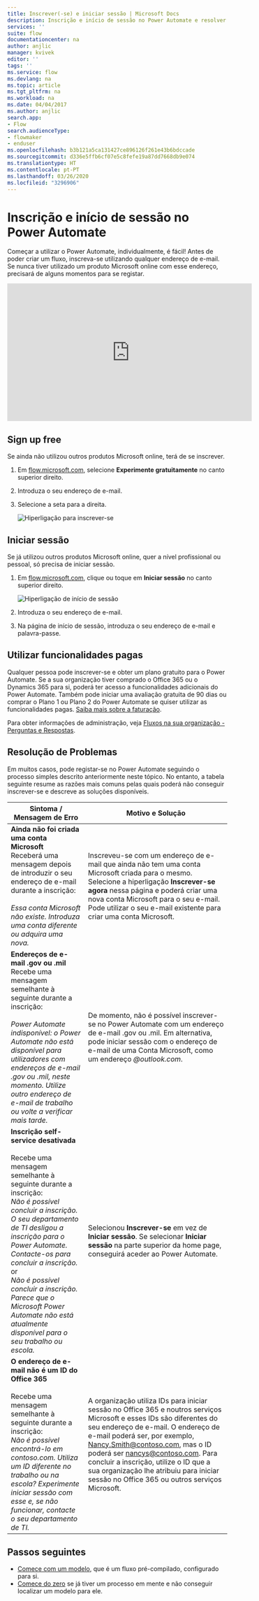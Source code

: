 ```yaml
---
title: Inscrever(-se) e iniciar sessão | Microsoft Docs
description: Inscrição e início de sessão no Power Automate e resolver problemas com este processo.
services: ''
suite: flow
documentationcenter: na
author: anjlic
manager: kvivek
editor: ''
tags: ''
ms.service: flow
ms.devlang: na
ms.topic: article
ms.tgt_pltfrm: na
ms.workload: na
ms.date: 04/04/2017
ms.author: anjlic
search.app:
- Flow
search.audienceType:
- flowmaker
- enduser
ms.openlocfilehash: b3b121a5ca131427ce896126f261e43b6bdccade
ms.sourcegitcommit: d336e5ffb6cf07e5c8fefe19a87dd7668db9e074
ms.translationtype: HT
ms.contentlocale: pt-PT
ms.lasthandoff: 03/26/2020
ms.locfileid: "3296906"
---
```

# <a name="sign-up-and-sign-in-for-power-automate"></a>Inscrição e início de sessão no Power Automate


Começar a utilizar o Power Automate, individualmente, é fácil! Antes de poder criar um fluxo, inscreva-se utilizando qualquer endereço de e-mail. Se nunca tiver utilizado um produto Microsoft online com esse endereço, precisará de alguns momentos para se registar.

<iframe width="560" height="315" src="https://www.youtube.com/embed/cRkmSZrctLc?list=PL8nfc9haGeb55I9wL9QnWyHp3ctU2_ThF" frameborder="0" allowfullscreen></iframe>

## <a name="sign-up-free"></a>Sign up free
Se ainda não utilizou outros produtos Microsoft online, terá de se inscrever.

1. Em [flow.microsoft.com](https://flow.microsoft.com), selecione **Experimente gratuitamente** no canto superior direito.
2. Introduza o seu endereço de e-mail.
3. Selecione a seta para a direita.

    ![Hiperligação para inscrever-se](./media/sign-up-sign-in/signup.png)

## <a name="sign-in"></a>Iniciar sessão
Se já utilizou outros produtos Microsoft online, quer a nível profissional ou pessoal, só precisa de iniciar sessão.

1. Em [flow.microsoft.com](https://flow.microsoft.com), clique ou toque em **Iniciar sessão** no canto superior direito.

    ![Hiperligação de início de sessão](./media/sign-up-sign-in/signin.png)
2. Introduza o seu endereço de e-mail.
3. Na página de início de sessão, introduza o seu endereço de e-mail e palavra-passe.

## <a name="using-paid-features"></a>Utilizar funcionalidades pagas
Qualquer pessoa pode inscrever-se e obter um plano gratuito para o Power Automate. Se a sua organização tiver comprado o Office 365 ou o Dynamics 365 para si, poderá ter acesso a funcionalidades adicionais do Power Automate. Também pode iniciar uma avaliação gratuita de 90 dias ou comprar o Plano 1 ou Plano 2 do Power Automate se quiser utilizar as funcionalidades pagas. [Saiba mais sobre a faturação](billing-questions.md).

Para obter informações de administração, veja [Fluxos na sua organização - Perguntas e Respostas](organization-q-and-a.md).

## <a name="troubleshooting"></a>Resolução de Problemas
Em muitos casos, pode registar-se no Power Automate seguindo o processo simples descrito anteriormente neste tópico. No entanto, a tabela seguinte resume as razões mais comuns pelas quais poderá não conseguir inscrever-se e descreve as soluções disponíveis.


|                                                                                                                                                                                       Sintoma / Mensagem de Erro                                                                                                                                                                                        |                                                                                                                                                                              Motivo e Solução                                                                                                                                                                              |
|------------------------------------------------------------------------------------------------------------------------------------------------------------------------------------------------------------------------------------------------------------------------------------------------------------------------------------------------------------------------------------------------------|--------------------------------------------------------------------------------------------------------------------------------------------------------------------------------------------------------------------------------------------------------------------------------------------------------------------------------------------------------------------------------|
|                                                                                       **Ainda não foi criada uma conta Microsoft** <br> Receberá uma mensagem depois de introduzir o seu endereço de e-mail durante a inscrição:<br><br> *Essa conta Microsoft não existe. Introduza uma conta diferente ou adquira uma nova.*                                                                                       |                                              Inscreveu-se com um endereço de e-mail que ainda não tem uma conta Microsoft criada para o mesmo. Selecione a hiperligação **Inscrever-se agora** nessa página e poderá criar uma nova conta Microsoft para o seu e-mail. Pode utilizar o seu e-mail existente para criar uma conta Microsoft.                                               |
|                                                  **Endereços de e-mail .gov ou .mil**<br>Recebe uma mensagem semelhante à seguinte durante a inscrição:<br><br>*Power Automate indisponível: o Power Automate não está disponível para utilizadores com endereços de e-mail .gov ou .mil, neste momento. Utilize outro endereço de e-mail de trabalho ou volte a verificar mais tarde.*                                                  |                                                                                            De momento, não é possível inscrever-se no Power Automate com um endereço de e-mail .gov ou .mil. Em alternativa, pode iniciar sessão com o endereço de e-mail de uma Conta Microsoft, como um endereço *\@outlook.com*.                                                                                             |
| **Inscrição self-service desativada**<br><br>Recebe uma mensagem semelhante à seguinte durante a inscrição:<br>*Não é possível concluir a inscrição. O seu departamento de TI desligou a inscrição para o Power Automate. Contacte-os para concluir a inscrição.* <br>or<br> *Não é possível concluir a inscrição. Parece que o Microsoft Power Automate não está atualmente disponível para o seu trabalho ou escola.* |                                                                                        Selecionou **Inscrever-se** em vez de **Iniciar sessão**. Se selecionar **Iniciar sessão** na parte superior da home page, conseguirá aceder ao Power Automate.                                                                                        |
|                                                   **O endereço de e-mail não é um ID do Office 365**<br><br>Recebe uma mensagem semelhante à seguinte durante a inscrição:<br>*Não é possível encontrá-lo em contoso.com. Utiliza um ID diferente no trabalho ou na escola? Experimente iniciar sessão com esse e, se não funcionar, contacte o seu departamento de TI.*                                                    | A organização utiliza IDs para iniciar sessão no Office 365 e noutros serviços Microsoft e esses IDs são diferentes do seu endereço de e-mail. O endereço de e-mail poderá ser, por exemplo, Nancy.Smith@contoso.com, mas o ID poderá ser nancys@contoso.com. Para concluir a inscrição, utilize o ID que a sua organização lhe atribuiu para iniciar sessão no Office 365 ou outros serviços Microsoft. |

## <a name="next-steps"></a>Passos seguintes
* [Comece com um modelo](get-started-logic-template.md), que é um fluxo pré-compilado, configurado para si.
* [Comece do zero](get-started-logic-flow.md) se já tiver um processo em mente e não conseguir localizar um modelo para ele.


